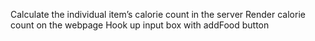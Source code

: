 <!-- Set up webpack/npm/git -->
<!-- Create basic react app -->
<!-- Create simple component -->
<!-- Create server -->
<!-- Create database -->
<!-- Hookup server with database -->
<!-- Create entry to database -->
<!-- Create button -->
<!-- Set up button to send post request to database
    need to fix CORS policy
    figure out how to send request body -->
<!-- Create food entry component -->
<!-- Render food entry to webpage -->
<!-- Grab latest entries from database -->
<!-- setstate with latest entries -->
<!-- render new entries on webpage after creating them -->
<!-- delete entry from database -->
<!-- set up delete button to send delete request to database -->
<!-- update state and re-render components -->
<!-- Update the serving size in the database -->
<!-- set up update button to send patch request to database -->
Calculate the individual item’s calorie count in the server
Render calorie count on the webpage
Hook up input box with addFood button